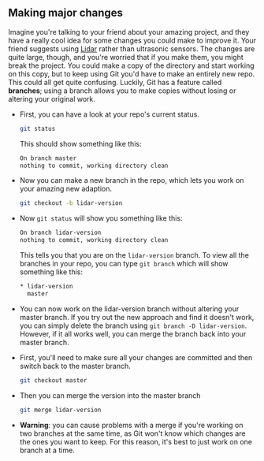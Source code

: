 ## Making major changes

Imagine you're talking to your friend about your amazing project, and they have a really cool idea for some changes you could make to improve it. Your friend suggests using [Lidar](https://en.wikipedia.org/wiki/Lidar) rather than ultrasonic sensors. The changes are quite large, though, and you're worried that if you make them, you might break the project. You could make a copy of the directory and start working on this copy, but to keep using Git you'd have to make an entirely new repo. This could all get quite confusing. Luckily, Git has a feature called **branches**; using a branch allows you to make copies without losing or altering your original work.

- First, you can have a look at your repo's current status.

  ```bash
  git status
  ```

  This should show something like this:

  ```bash
  On branch master
  nothing to commit, working directory clean
  ```

- Now you can make a new branch in the repo, which lets you work on your amazing new adaption.

  ```bash
  git checkout -b lidar-version
  ```

- Now `git status` will show you something like this:

  ```bash
  On branch lidar-version
  nothing to commit, working directory clean
  ```

  This tells you that you are on the `lidar-version` branch. To view all the branches in your repo, you can type `git branch` which will show something like this:

  ```bash
  * lidar-version
  	master
  ```

- You can now work on the lidar-version branch without altering your master branch. If you try out the new approach and find it doesn't work, you can simply delete the branch using `git branch -D lidar-version`. However, if it all works well, you can merge the branch back into your master branch.

- First, you'll need to make sure all your changes are committed and then switch back to the master branch.

  ```bash
  git checkout master
  ```

- Then you can merge the version into the master branch

  ```bash
  git merge lidar-version
  ```

- **Warning**: you can cause problems with a merge if you're working on two branches at the same time, as Git won't know which changes are the ones you want to keep. For this reason, it's best to just work on one branch at a time.
